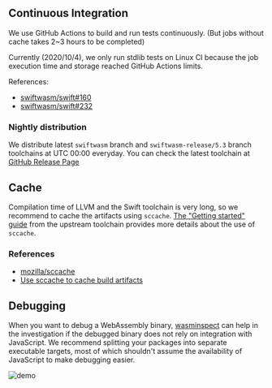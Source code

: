 ## Continuous Integration

We use GitHub Actions to build and run tests continuously.
(But jobs without cache takes 2~3 hours to be completed)

Currently (2020/10/4), we only run stdlib tests on Linux CI because the job execution time and storage reached GitHub Actions limits.

References:

- [swiftwasm/swift#160](https://github.com/swiftwasm/swift/pull/160#issuecomment-586537014)
- [swiftwasm/swift#232](https://github.com/swiftwasm/swift/pull/232)


### Nightly distribution

We distribute latest `swiftwasm` branch and `swiftwasm-release/5.3` branch toolchains at UTC 00:00 everyday. You can check the latest toolchain at [GitHub Release Page](https://github.com/swiftwasm/swift/releases)

## Cache

Compilation time of LLVM and the Swift toolchain is very long, so we recommend to cache the artifacts using `sccache`. [The "Getting started" guide](https://github.com/apple/swift/blob/main/docs/HowToGuides/GettingStarted.md#the-roles-of-different-tools) from the upstream toolchain provides more details about the use of `sccache`.


### References

- [mozilla/sccache](https://github.com/mozilla/sccache)
- [Use sccache to cache build artifacts](https://github.com/apple/swift/blob/master/docs/DevelopmentTips.md#use-sccache-to-cache-build-artifacts)

## Debugging

When you want to debug a WebAssembly binary, [wasminspect](https://github.com/kateinoigakukun/wasminspect) 
can help in the investigation if the debugged binary does not rely on integration with JavaScript.
We recommend splitting your packages into separate executable targets, most of which shouldn't 
assume the availability of JavaScript to make debugging easier.

![demo](https://raw.githubusercontent.com/kateinoigakukun/wasminspect/master/assets/demo.gif)

